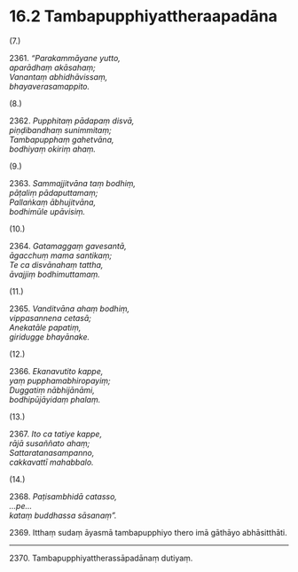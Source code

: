 

# 16.2 Tambapupphiyattheraapadāna



(7.)

2361\. _“Parakammāyane yutto,_  
_aparādhaṃ akāsahaṃ;_  
_Vanantaṃ abhidhāvissaṃ,_  
_bhayaverasamappito._  


(8.)

2362\. _Pupphitaṃ pādapaṃ disvā,_  
_piṇḍibandhaṃ sunimmitaṃ;_  
_Tambapupphaṃ gahetvāna,_  
_bodhiyaṃ okiriṃ ahaṃ._  


(9.)

2363\. _Sammajjitvāna taṃ bodhiṃ,_  
_pāṭaliṃ pādaputtamaṃ;_  
_Pallaṅkaṃ ābhujitvāna,_  
_bodhimūle upāvisiṃ._  


(10.)

2364\. _Gatamaggaṃ gavesantā,_  
_āgacchuṃ mama santikaṃ;_  
_Te ca disvānahaṃ tattha,_  
_āvajjiṃ bodhimuttamaṃ._  


(11.)

2365\. _Vanditvāna ahaṃ bodhiṃ,_  
_vippasannena cetasā;_  
_Anekatāle papatiṃ,_  
_giridugge bhayānake._  


(12.)

2366\. _Ekanavutito kappe,_  
_yaṃ pupphamabhiropayiṃ;_  
_Duggatiṃ nābhijānāmi,_  
_bodhipūjāyidaṃ phalaṃ._  


(13.)

2367\. _Ito ca tatiye kappe,_  
_rājā susaññato ahaṃ;_  
_Sattaratanasampanno,_  
_cakkavattī mahabbalo._  


(14.)

2368\. _Paṭisambhidā catasso,_  
_…pe…_  
_kataṃ buddhassa sāsanaṃ”._  


2369\. Itthaṃ sudaṃ āyasmā tambapupphiyo thero imā gāthāyo abhāsitthāti.

---

2370\. Tambapupphiyattherassāpadānaṃ dutiyaṃ.





